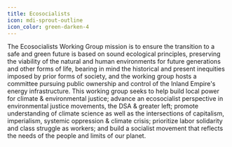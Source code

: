 ```yaml
---
title: Ecosocialists
icon: mdi-sprout-outline
icon_color: green-darken-4
---
```


The Ecosocialists Working Group mission is to ensure the transition to a safe and green future is based on sound ecological principles, preserving the viability of the natural and human environments for future generations and other forms of life, bearing in mind the historical and present inequities imposed by prior forms of society, and the working group hosts a committee pursuing public ownership and control of the Inland Empire's energy infrastructure. This working group seeks to help build local power for climate & environmental justice; advance an ecosocialist perspective in environmental justice movements, the DSA & greater left; promote understanding of climate science as well as the intersections of capitalism, imperialism, systemic oppression & climate crisis; prioritize labor solidarity and class struggle as workers; and build a socialist movement that reflects the needs of the people and limits of our planet.